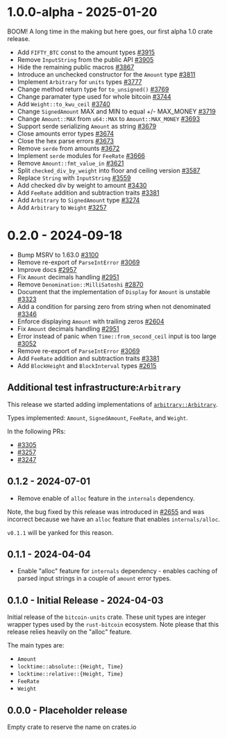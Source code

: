 # 1.0.0-alpha - 2025-01-20

BOOM! A long time in the making but here goes, our first alpha 1.0 crate release.

* Add `FIFTY_BTC` const to the amount types [#3915](https://github.com/rust-bitcoin/rust-bitcoin/pull/3915)
* Remove `InputString` from the public API [#3905](https://github.com/rust-bitcoin/rust-bitcoin/pull/)
* Hide the remaining public macros [#3867]()
* Introduce an unchecked constructor for the `Amount` type [#3811]()
* Implement `Arbitrary` for `units` types [#3777]()
* Change method return type for `to_unsigned()` [#3769]()
* Change paramater type used for whole bitcoin [#3744]()
* Add `Weight::to_kwu_ceil` [#3740]()
* Change `SignedAmount` MAX and MIN to equal +/- MAX_MONEY [#3719]()
* Change `Amount::MAX` from `u64::MAX` to `Amount::MAX_MONEY` [#3693]()
* Support serde serializing `Amount` as string [#3679]()
* Close amounts error types [#3674]()
* Close the hex parse errors [#3673]()
* Remove `serde` from amounts [#3672]()
* Implement `serde` modules for `FeeRate` [#3666]()
* Remove `Amount::fmt_value_in` [#3621]()
* Split `checked_div_by_weight` into floor and ceiling version [#3587]()
* Replace `String` with `InputString` [#3559]()
* Add checked div by weight to amount [#3430]()
* Add `FeeRate` addition and subtraction traits [#3381]()
* Add `Arbitrary` to `SignedAmount` type [#3274]()
* Add `Arbitrary` to `Weight` [#3257]()

# 0.2.0 - 2024-09-18

* Bump MSRV to 1.63.0 [#3100](https://github.com/rust-bitcoin/rust-bitcoin/pull/3100)
* Remove re-export of `ParseIntError` [#3069](https://github.com/rust-bitcoin/rust-bitcoin/pull/3069)
* Improve docs [#2957](https://github.com/rust-bitcoin/rust-bitcoin/pull/2957)
* Fix `Amount` decimals handling [#2951](https://github.com/rust-bitcoin/rust-bitcoin/pull/2951)
* Remove `Denomination::MilliSatoshi` [#2870](https://github.com/rust-bitcoin/rust-bitcoin/pull/2870)
* Document that the implementation of `Display` for `Amount` is unstable [#3323](https://github.com/rust-bitcoin/rust-bitcoin/pull/3323)
* Add a condition for parsing zero from string when not denominated [#3346](https://github.com/rust-bitcoin/rust-bitcoin/pull/3346)
* Enforce displaying `Amount` with trailing zeros [#2604](https://github.com/rust-bitcoin/rust-bitcoin/pull/2604)
* Fix `Amount` decimals handling [#2951](https://github.com/rust-bitcoin/rust-bitcoin/pull/2951)
* Error instead of panic when `Time::from_second_ceil` input is too large [#3052](https://github.com/rust-bitcoin/rust-bitcoin/pull/3052)
* Remove re-export of `ParseIntError` [#3069](https://github.com/rust-bitcoin/rust-bitcoin/pull/3069)
* Add `FeeRate` addition and subtraction traits [#3381](https://github.com/rust-bitcoin/rust-bitcoin/pull/3381)
* Add `BlockHeight` and `BlockInterval` types [#2615](https://github.com/rust-bitcoin/rust-bitcoin/pull/2615)

## Additional test infrastructure:`Arbitrary`

This release we started adding implementations of
[`arbitrary::Arbitrary`](https://docs.rs/arbitrary/latest/arbitrary/trait.Arbitrary.html).

Types implemented: `Amount`, `SignedAmount`, `FeeRate`, and `Weight`.

In the following PRs:

* [#3305](https://github.com/rust-bitcoin/rust-bitcoin/pull/3015)
* [#3257](https://github.com/rust-bitcoin/rust-bitcoin/pull/3257)
* [#3247](https://github.com/rust-bitcoin/rust-bitcoin/pull/3274)

## 0.1.2 - 2024-07-01

* Remove enable of `alloc` feature in the `internals` dependency.

Note, the bug fixed by this release was introduced in
[#2655](https://github.com/rust-bitcoin/rust-bitcoin/pull/2655) and
was incorrect because we have an `alloc` feature that enables
`internals/alloc`.

`v0.1.1` will be yanked for this reason.

## 0.1.1 - 2024-04-04

* Enable "alloc" feature for `internals` dependency - enables caching
  of parsed input strings in a couple of `amount` error types.

## 0.1.0 - Initial Release - 2024-04-03

Initial release of the `bitcoin-units` crate. These unit types are
integer wrapper types used by the `rust-bitcoin` ecosystem. Note
please that this release relies heavily on the "alloc" feature.

The main types are:

- `Amount`
- `locktime::absolute::{Height, Time}`
- `locktime::relative::{Height, Time}`
- `FeeRate`
- `Weight`

## 0.0.0 - Placeholder release

Empty crate to reserve the name on crates.io